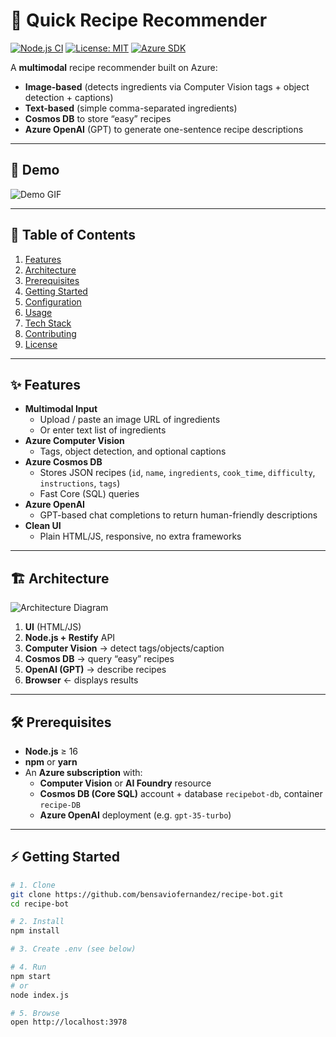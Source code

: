 # 🎯 Quick Recipe Recommender

[![Node.js CI](https://img.shields.io/github/actions/workflow/status/bensaviofernandez/recipe-bot/node.js.yml?branch=master)](https://github.com/bensaviofernandez/recipe-bot/actions) [![License: MIT](https://img.shields.io/badge/License-MIT-blue.svg)](LICENSE) [![Azure SDK](https://img.shields.io/badge/Azure-Computer%20Vision%20%7C%20Cosmos%20DB%20%7C%20OpenAI-blue)](#tech-stack)

A **multimodal** recipe recommender built on Azure:  
- **Image-based** (detects ingredients via Computer Vision tags + object detection + captions)  
- **Text-based** (simple comma-separated ingredients)  
- **Cosmos DB** to store “easy” recipes  
- **Azure OpenAI** (GPT) to generate one-sentence recipe descriptions  

---

## 🚀 Demo

![Demo GIF](./docs/demo.gif)

---

## 📖 Table of Contents

1. [Features](#features)  
2. [Architecture](#architecture)  
3. [Prerequisites](#prerequisites)  
4. [Getting Started](#getting-started)  
5. [Configuration](#configuration)  
6. [Usage](#usage)  
7. [Tech Stack](#tech-stack)  
8. [Contributing](#contributing)  
9. [License](#license)

---

## ✨ Features

- **Multimodal Input**  
  - Upload / paste an image URL of ingredients  
  - Or enter text list of ingredients  
- **Azure Computer Vision**  
  - Tags, object detection, and optional captions  
- **Azure Cosmos DB**  
  - Stores JSON recipes (`id`, `name`, `ingredients`, `cook_time`, `difficulty`, `instructions`, `tags`)  
  - Fast Core (SQL) queries  
- **Azure OpenAI**  
  - GPT-based chat completions to return human-friendly descriptions  
- **Clean UI**  
  - Plain HTML/JS, responsive, no extra frameworks  

---

## 🏗 Architecture

![Architecture Diagram](./docs/architecture.png)

1. **UI** (HTML/JS)  
2. **Node.js + Restify** API  
3. **Computer Vision** → detect tags/objects/caption  
4. **Cosmos DB** → query “easy” recipes  
5. **OpenAI (GPT)** → describe recipes  
6. **Browser** ← displays results  

---

## 🛠 Prerequisites

- **Node.js** ≥ 16  
- **npm** or **yarn**  
- An **Azure subscription** with:  
  - **Computer Vision** or **AI Foundry** resource  
  - **Cosmos DB (Core SQL)** account + database `recipebot-db`, container `recipe-DB`  
  - **Azure OpenAI** deployment (e.g. `gpt-35-turbo`)  

---

## ⚡ Getting Started

```bash
# 1. Clone
git clone https://github.com/bensaviofernandez/recipe-bot.git
cd recipe-bot

# 2. Install
npm install

# 3. Create .env (see below)

# 4. Run
npm start
# or
node index.js

# 5. Browse
open http://localhost:3978
